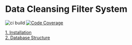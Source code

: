 Data Cleansing Filter System
============================

![ci build](https://github.com/samsonasik/data-cleansing-filter-system/workflows/ci%20build/badge.svg)
[![Code Coverage](https://codecov.io/gh/samsonasik/data-cleansing-filter-system/branch/master/graph/badge.svg)](https://codecov.io/gh/samsonasik/data-cleansing-filter-system)

[1. Installation](/docs/installation.md)\
[2. Database Structure](/docs/database-structure.md)